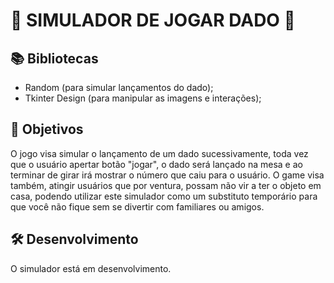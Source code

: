 # 🎲 SIMULADOR DE JOGAR DADO 🎲

## 📚 Bibliotecas
 - Random (para simular lançamentos do dado);
 - Tkinter Design (para manipular as imagens e interações);

## 🎯 Objetivos
O jogo visa simular o lançamento de um dado sucessivamente, toda vez que o usuário apertar
botão "jogar", o dado será lançado na mesa e ao terminar de girar irá mostrar o número que
caiu para o usuário. O game visa também, atingir usuários que por ventura, possam não vir
a ter o objeto em casa, podendo utilizar este simulador como um substituto temporário para
que você não fique sem se divertir com familiares ou amigos.

## 🛠️ Desenvolvimento

O simulador está em desenvolvimento.